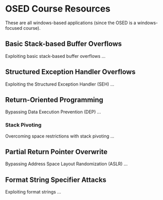 # OSED Course Resources
These are all windows-based applications (since the OSED is a windows-focused course).

## Basic Stack-based Buffer Overflows
Exploiting basic stack-based buffer overflows ...

## Structured Exception Handler Overflows
Exploiting the Structured Exception Handler (SEH) ...

## Return-Oriented Programming
Bypassing Data Execution Prevention (DEP) ...

### Stack Pivoting
Overcoming space restrictions with stack pivoting ...

## Partial Return Pointer Overwrite
Bypassing Address Space Layout Randomization (ASLR) ...

## Format String Specifier Attacks
Exploiting format strings ...
